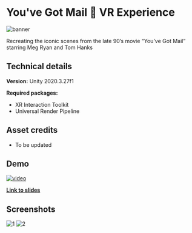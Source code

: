 # You've Got Mail 💌 VR Experience

![banner](https://i.imgur.com/WdcqXOJh.png)

Recreating the iconic scenes from the late 90’s movie “You’ve Got Mail” starring Meg Ryan and Tom Hanks

## Technical details
**Version:** Unity 2020.3.27f1

**Required packages:**

* XR Interaction Toolkit
* Universal Render Pipeline

## Asset credits

* To be updated


## Demo
[![video](https://i.imgur.com/oCwn6GGl.png)](https://www.youtube.com/watch?v=jsYT11Q0bJA)

**[Link to slides](https://docs.google.com/presentation/d/1DMyUL92Lyg8fEHi9_ZbzAgd8MyrAgUz2QXY2hD2OPNg/edit?usp=sharing)**

## Screenshots
![1](https://i.imgur.com/S0EL2Fnh.png)
![2](https://i.imgur.com/D2WKPsjh.png)
